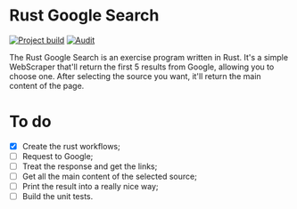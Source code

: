 # Rust Google Search
[![Project build](https://github.com/GSaiki26/rust-google-search/actions/workflows/build.yaml/badge.svg?branch=master)](https://github.com/GSaiki26/rust-google-search/actions/workflows/build.yaml) [![Audit](https://github.com/GSaiki26/rust-google-search/actions/workflows/audit.yaml/badge.svg?branch=master)](https://github.com/GSaiki26/rust-google-search/actions/workflows/audit.yaml)

The Rust Google Search is an exercise program written in Rust. It's a simple WebScraper that'll return the first 5 results from Google, allowing you to choose one. After selecting the source you want, it'll return the main content of the page.

# To do
- [X] Create the rust workflows;
- [ ] Request to Google;
- [ ] Treat the response and get the links;
- [ ] Get all the main content of the selected source;
- [ ] Print the result into a really nice way;
- [ ] Build the unit tests.